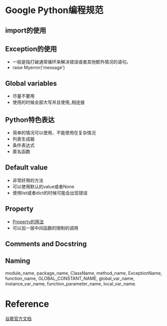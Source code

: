 # Google Python编程规范
## import的使用
## Exception的使用
* 一般是指打破通常循环来解决错误或者其他额外情况的语句。
* raise Myerror('message')
## Global variables
* 尽量不要用
* 使用的时候全部大写并且使用_相连接
## Python特色表达
* 简单的情况可以使用，不能使用在复杂情况
* 列表生成器
* 条件表达式
* 匿名函数
## Default value
* 非常好用的方法
* 可以使用默认的value或者None
* 使用list或者dict的时候可能会出现错误
## Property
* [Property的用法](https://www.liaoxuefeng.com/wiki/0014316089557264a6b348958f449949df42a6d3a2e542c000/00143186781871161bc8d6497004764b398401a401d4cce000)
* 可以加一层中间函数的限制的调用
## Comments and Docstring
## Naming
module_name, package_name, ClassName, method_name, ExceptionName, function_name, GLOBAL_CONSTANT_NAME, global_var_name, instance_var_name, function_parameter_name, local_var_name. 
# Reference
[谷歌官方文档](https://github.com/google/styleguide/blob/gh-pages/pyguide.md)